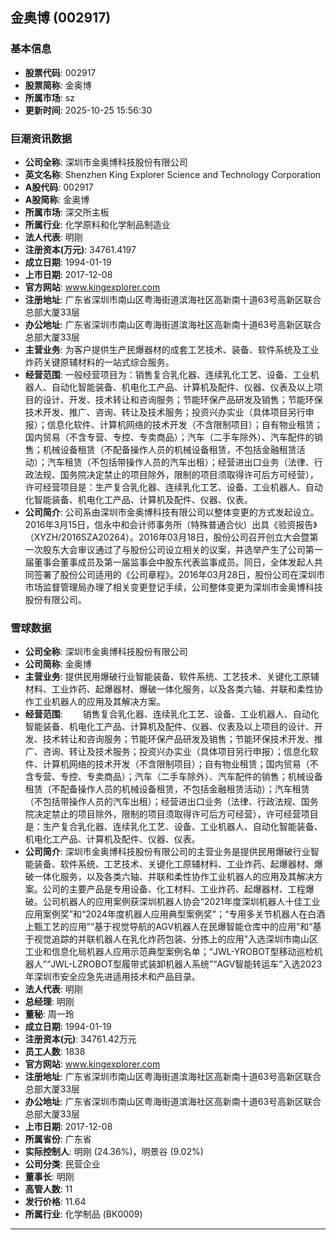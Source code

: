 ## 金奥博 (002917)

### 基本信息

- **股票代码**: 002917
- **股票简称**: 金奥博
- **所属市场**: sz
- **更新时间**: 2025-10-25 15:56:30

### 巨潮资讯数据

- **公司全称**: 深圳市金奥博科技股份有限公司
- **英文名称**: Shenzhen King Explorer Science and Technology Corporation
- **A股代码**: 002917
- **A股简称**: 金奥博
- **所属市场**: 深交所主板
- **所属行业**: 化学原料和化学制品制造业
- **法人代表**: 明刚
- **注册资本(万元)**: 34761.4197
- **成立日期**: 1994-01-19
- **上市日期**: 2017-12-08
- **官方网站**: www.kingexplorer.com
- **注册地址**: 广东省深圳市南山区粤海街道滨海社区高新南十道63号高新区联合总部大厦33层
- **办公地址**: 广东省深圳市南山区粤海街道滨海社区高新南十道63号高新区联合总部大厦33层
- **主营业务**: 为客户提供生产民爆器材的成套工艺技术、装备、软件系统及工业炸药关键原辅材料的一站式综合服务。
- **经营范围**: 一般经营项目为：销售复合乳化器、连续乳化工艺、设备、工业机器人、自动化智能装备、机电化工产品、计算机及配件、仪器、仪表及以上项目的设计、开发、技术转让和咨询服务；节能环保产品研发及销售；节能环保技术开发、推广、咨询、转让及技术服务；投资兴办实业（具体项目另行申报）；信息化软件、计算机网络的技术开发（不含限制项目）；自有物业租赁；国内贸易（不含专营、专控、专卖商品）；汽车（二手车除外）、汽车配件的销售；机械设备租赁（不配备操作人员的机械设备租赁，不包括金融租赁活动）；汽车租赁（不包括带操作人员的汽车出租）；经营进出口业务（法律、行政法规、国务院决定禁止的项目除外，限制的项目须取得许可后方可经营），许可经营项目是：生产复合乳化器、连续乳化工艺、设备、工业机器人、自动化智能装备、机电化工产品、计算机及配件、仪器、仪表。
- **公司简介**: 公司系由深圳市金奥博科技有限公司以整体变更的方式发起设立。2016年3月15日，信永中和会计师事务所（特殊普通合伙）出具《验资报告》（XYZH/2016SZA20264）。2016年03月18日，股份公司召开创立大会暨第一次股东大会审议通过了与股份公司设立相关的议案，并选举产生了公司第一届董事会董事成员及第一届监事会中股东代表监事成员。同日，全体发起人共同签署了股份公司适用的《公司章程》。2016年03月28日，股份公司在深圳市市场监督管理局办理了相关变更登记手续，公司整体变更为深圳市金奥博科技股份有限公司。

### 雪球数据

- **公司全称**: 深圳市金奥博科技股份有限公司
- **公司简称**: 金奥博
- **主营业务**: 提供民用爆破行业智能装备、软件系统、工艺技术、关键化工原辅材料、工业炸药、起爆器材、爆破一体化服务，以及各类六轴、并联和柔性协作工业机器人的应用及其解决方案。
- **经营范围**: 　　销售复合乳化器、连续乳化工艺、设备、工业机器人、自动化智能装备、机电化工产品、计算机及配件、仪器、仪表及以上项目的设计、开发、技术转让和咨询服务；节能环保产品研发及销售；节能环保技术开发、推广、咨询、转让及技术服务；投资兴办实业（具体项目另行申报）；信息化软件、计算机网络的技术开发（不含限制项目）；自有物业租赁；国内贸易（不含专营、专控、专卖商品）；汽车（二手车除外）、汽车配件的销售；机械设备租赁（不配备操作人员的机械设备租赁，不包括金融租赁活动）；汽车租赁（不包括带操作人员的汽车出租）；经营进出口业务（法律、行政法规、国务院决定禁止的项目除外，限制的项目须取得许可后方可经营），许可经营项目是：生产复合乳化器、连续乳化工艺、设备、工业机器人、自动化智能装备、机电化工产品、计算机及配件、仪器、仪表。
- **公司简介**: 深圳市金奥博科技股份有限公司的主营业务是提供民用爆破行业智能装备、软件系统、工艺技术、关键化工原辅材料、工业炸药、起爆器材、爆破一体化服务，以及各类六轴、并联和柔性协作工业机器人的应用及其解决方案。公司的主要产品是专用设备、化工材料、工业炸药、起爆器材、工程爆破。公司机器人的应用案例获深圳机器人协会“2021年度深圳机器人十佳工业应用案例奖”和“2024年度机器人应用典型案例奖”；“专用多关节机器人在白酒上甄工艺的应用”“基于视觉导航的AGV机器人在民爆智能仓库中的应用”和“基于视觉追踪的并联机器人在乳化炸药包装、分拣上的应用”入选深圳市南山区工业和信息化局机器人应用示范典型案例名单；“JWL-YROBOT型移动巡检机器人”“JWL-LZROBOT型履带式装卸机器人系统”“AGV智能转运车”入选2023年深圳市安全应急先进适用技术和产品目录。
- **法人代表**: 明刚
- **总经理**: 明刚
- **董秘**: 周一玲
- **成立日期**: 1994-01-19
- **注册资本(元)**: 34761.42万元
- **员工人数**: 1838
- **官方网站**: www.kingexplorer.com
- **注册地址**: 广东省深圳市南山区粤海街道滨海社区高新南十道63号高新区联合总部大厦33层
- **办公地址**: 广东省深圳市南山区粤海街道滨海社区高新南十道63号高新区联合总部大厦33层
- **上市日期**: 2017-12-08
- **所属省份**: 广东省
- **实际控制人**: 明刚 (24.36%)，明景谷 (9.02%)
- **公司分类**: 民营企业
- **董事长**: 明刚
- **高管人数**: 11
- **发行价格**: 11.64
- **所属行业**: 化学制品 (BK0009)

---